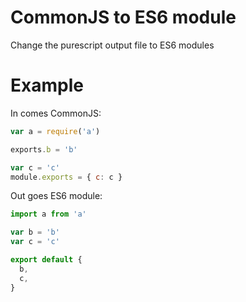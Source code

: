 # CommonJS to ES6 module

Change the purescript output file to ES6 modules

# Example

In comes CommonJS:

```js
var a = require('a')

exports.b = 'b'

var c = 'c'
module.exports = { c: c }
```

Out goes ES6 module:

```js
import a from 'a'

var b = 'b'
var c = 'c'

export default {
  b,
  c,
}
```
